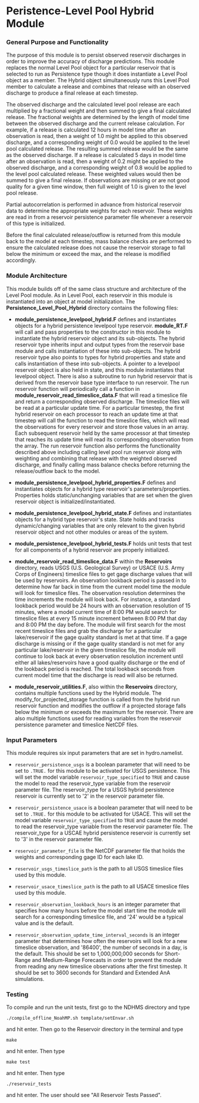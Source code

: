 # Peristence-Level Pool Hybrid Module

### General Purpose and Functionality

The purpose of this module is to persist observed reservoir discharges in order to improve the accuracy of discharge predictions. This
module replaces the normal Level Pool object for a particular reservoir that is selected to run as Persistence type though it does
instantiate a Level Pool object as a member. The Hybrid object simultaneously runs this Level Pool member to calculate a release
and combines that release with an observed discharge to produce a final release at each timestep.

The observed discharge and the calculated
level pool release are each multiplied by a fractional weight and then summed to give a final calculated release. The fractional weights
are determined by the length of model time between the observed discharge and the current release calculation. For example, if a release
is calculated 12 hours in model time after an observation is read, then a weight of 1.0 might be applied to this observed discharge, and
a corresponding weight of 0.0 would be applied to the level pool calculated release. The resulting summed release would be the same as
the observed discharge. If a release is calculated 5 days in model time after an observation is read, then a weight of 0.2 might be
applied to the observed discharge, and a corresponding weight of 0.8 would be applied to the level pool calculated release. These weighted
values would then be summed to give a final release. If observations are missing or are not good quality for a given time window, then
full weight of 1.0 is given to the level pool release.

Partial autocorrelation is performed in advance from historical reservoir data to determine the appropriate weights for each reservoir.
These weights are read in from a reservoir persistence parameter file whenever a reservoir of this type is initialized.

Before the final calculated release/outflow is returned from this module back to the model at each timestep, mass balance checks are
performed to ensure the calculated release does not cause the reservoir storage to fall below the minimum or exceed the max, and the
release is modified accordingly.


### Module Architecture

This module builds off of the same class structure and architecture of the Level Pool module. As in Level Pool, each reservoir in this
module is instantiated into an object at model initialization. The **Persistence_Level_Pool_Hybrid** directory contains the following files:

* **module_persistence_levelpool_hybrid.F** defines and instantiates objects for a hybrid persistence levelpool type
reservoir. **module_RT.F** will call and pass properties to the constructor in this module to instantiate the hybrid reservoir
object and its sub-objects. The hybrid reservoir type inherits input and output types from the reservoir base module and calls
instantiation of these into sub-objects. The hybrid reservoir type also points to types for hybrid properties and state and calls
instantiation of these into sub-objects. A pointer to a levelpool reservoir object is also held in state, and this module
instantiates that levelpool object. There is also a subroutine to run hybrid reservoir that is derived from the reservoir base
type interface to run reservoir. The run reservoir function will periodically call a function in **module_reservoir_read_timeslice_data.F**
that will read a timeslice file and return a corresponding observed discharge. The
timeslice files will be read at a particular update time. For a particular timestep, the first hybrid reservoir on each processor to
reach an update time at that timestep will call the function to read the timeslice files, which will read the observations for every
reservoir and store those values in an array. Each subsequent reservoir held by the same processor at that timestep that reaches its
update time will read its corresponding observation from the array. The run reservoir function also performs the functionality described
above including calling level pool run reservoir along with weighting and combining that release with the weighted observed discharge,
and finally calling mass balance checks before returning the release/outflow back to the model.

* **module_persistence_levelpool_hybrid_properties.F** defines and instantiates objects for a hybrid type reservoir's
parameters/properties. Properties holds static/unchanging variables that are set when the given reservoir object is
initialized/instantiated.

* **module_persistence_levelpool_hybrid_state.F** defines and instantiates objects for a hybrid type reservoir's state.
State holds and tracks dynamic/changing variables that are only relevant to the given hybrid reservoir object and not other
modules or areas of the system.

* **module_persistence_levelpool_hybrid_tests.F** holds unit tests that test for all components of a hybrid reservoir
are properly initialized.

* **module_reservoir_read_timeslice_data.F** within the **Reservoirs** directory, reads USGS (U.S. Geological Survey) or
USACE (U.S. Army Corps of Engineers) timeslice files to get gage discharge values that will be used by reservoirs. An
observation lookback period is passed in to determine how far back in time from the current model time the module will
look for timeslice files. The observation resolution determines the time increments the module will look back. For instance,
a standard lookback period would be 24 hours with an observation resolution of 15 minutes, where a model current time of
8:00 PM would search for timeslice files at every 15 minute increment between 8:00 PM that day and 8:00 PM the day before. The module will
first search for the most recent timeslice files and grab the discharge for a particular lake/reservoir if the gage quality
standard is met at that time. If a gage discharge is missing or if the gage quality standard is not met for any particular
lake/reservoir in the given timeslice file, the module will continue to look back at every observation resolution increment
until either all lakes/reservoirs have a good quality discharge or the end of the lookback period is reached. The total
lookback seconds from current model time that the discharge is read will also be returned.

* **module_reservoir_utilities.F**, also within the **Reservoirs** directory,
contains multiple functions used by the Hybrid module. The modify_for_projected_storage function is called from the
hybrid run reservoir function and modifies the outflow if a projected storage falls below the minimum or exceeds the
maximum for the reservoir. There are also multiple functions used for reading variables from the reservoir
persistence parameter and timeslice NetCDF files.


### Input Parameters

This module requires six input parameters that are set in hydro.namelist.

* ```reservoir_persistence_usgs``` is a boolean parameter that will need to be set to ```.TRUE.``` for this module to be activated for USGS persistence. This will set
the model variable ```reservoir_type_specified``` to ```TRUE``` and cause the model to read the reservoir_type variable from the reservoir parameter file.
The reservoir_type for a USGS hybrid persistence reservoir is currently set to '2' in the reservoir parameter file.

* ```reservoir_persistence_usace``` is a boolean parameter that will need to be set to ```.TRUE.``` for this module to be activated for USACE. This will set
the model variable ```reservoir_type_specified``` to ```TRUE``` and cause the model to read the reservoir_type variable from the reservoir parameter file.
The reservoir_type for a USCAE hybrid persistence reservoir is currently set to '3' in the reservoir parameter file.

* ```reservoir_parameter_file``` is the NetCDF parameter file that holds the weights and corresponding gage ID for each lake ID.

* ```reservoir_usgs_timeslice_path``` is the path to all USGS
timeslice files used by this module.

* ```reservoir_usace_timeslice_path``` is the path to all USACE
timeslice files used by this module.

* ```reservoir_observation_lookback_hours``` is an integer parameter that specifies how many hours before the model start time the module will
search for a corresponding timeslice file, and '24' would be a typical value and is the default.

* ```reservoir_observation_update_time_interval_seconds``` is an integer parameter that determines how often the reservoirs will look for a new timeslice
observation, and '86400', the number of seconds in a day, is the default. This should be set to 1,000,000,000 seconds for Short-Range
and Medium-Range Forecasts in order to prevent the module from reading any new timeslice observations after the first timestep. It should be set to 3600
seconds for Standard and Extended AnA simulations.


### Testing

To compile and run the unit tests, first go to the NDHMS directory and type
```
./compile_offline_NoahMP.sh template/setEnvar.sh
```

and hit enter. Then go to the Reservoir directory in the terminal and type

```
make
```

and hit enter. Then type

```
make test
```

and hit enter. Then type

```
./reservoir_tests
```

and hit enter.
The user should see "All Reservoir Tests Passed".
